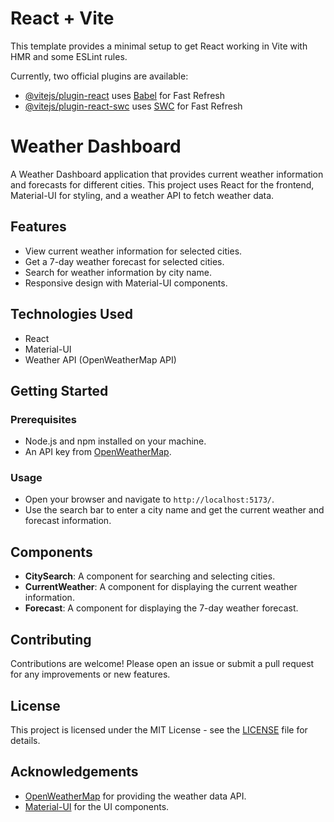 # React + Vite

This template provides a minimal setup to get React working in Vite with HMR and some ESLint rules.

Currently, two official plugins are available:

- [@vitejs/plugin-react](https://github.com/vitejs/vite-plugin-react/blob/main/packages/plugin-react/README.md) uses [Babel](https://babeljs.io/) for Fast Refresh
- [@vitejs/plugin-react-swc](https://github.com/vitejs/vite-plugin-react-swc) uses [SWC](https://swc.rs/) for Fast Refresh

# Weather Dashboard

A Weather Dashboard application that provides current weather information and forecasts for different cities. This project uses React for the frontend, Material-UI for styling, and a weather API to fetch weather data.

## Features

- View current weather information for selected cities.
- Get a 7-day weather forecast for selected cities.
- Search for weather information by city name.
- Responsive design with Material-UI components.

## Technologies Used

- React
- Material-UI
- Weather API (OpenWeatherMap API)

## Getting Started

### Prerequisites

- Node.js and npm installed on your machine.
- An API key from [OpenWeatherMap](https://openweathermap.org/api).

### Usage

- Open your browser and navigate to `http://localhost:5173/`.
- Use the search bar to enter a city name and get the current weather and forecast information.

## Components

- **CitySearch**: A component for searching and selecting cities.
- **CurrentWeather**: A component for displaying the current weather information.
- **Forecast**: A component for displaying the 7-day weather forecast.

## Contributing

Contributions are welcome! Please open an issue or submit a pull request for any improvements or new features.

## License

This project is licensed under the MIT License - see the [LICENSE](LICENSE) file for details.

## Acknowledgements

- [OpenWeatherMap](https://openweathermap.org/api) for providing the weather data API.
- [Material-UI](https://material-ui.com/) for the UI components.
